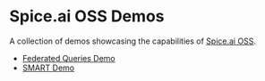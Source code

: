 # Spice.ai OSS Demos

A collection of demos showcasing the capabilities of [Spice.ai OSS](https://github.com/spiceai/spiceai).

- [Federated Queries Demo](/spiceai-fed-demo/README.md)
- [SMART Demo](/smart-demo/README.md)
